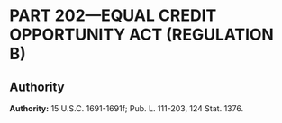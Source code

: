 # PART 202—EQUAL CREDIT OPPORTUNITY ACT (REGULATION B)


## Authority

**Authority:** 15 U.S.C. 1691-1691f; Pub. L. 111-203, 124 Stat. 1376.


